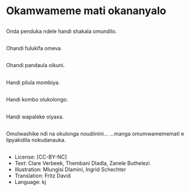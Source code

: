 # Okamwameme mati okananyalo

##
Onda penduka ndele handi shakala omundilo.

##
Ohandi fulukifa omeva.

##
Ohandi pandaula oikuni.

##
Handi pilula mombiya.

##
Handi kombo olukolongo.

##
Handi wapaleke oiyaxa.

##
Omolwashike ndi na okulonga noudiinini... ...manga omumwamememati e lipyakidila nokudanauka.

##
* License: [CC-BY-NC]
* Text: Clare Verbeek, Thembani Dladla, Zanele Buthelezi
* Illustration: Mlungisi Dlamini, Ingrid Schechter
* Translation: Fritz David
* Language: kj
